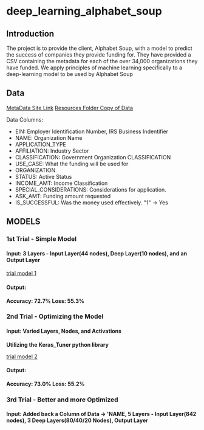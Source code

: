 # deep_learning_alphabet_soup

## Introduction

The project is to provide the client, Alphabet Soup, with a model to predict the success of companies they provide funding for. They have provided a CSV containing the metadata for each of the over 34,000 organizations they have funded. 
We apply principles of machine learning specifically to a deep-learning model to be used by Alphabet Soup  

## Data

[MetaData Site Link](https://static.bc-edx.com/data/dl-1-2/m21/lms/starter/charity_data.csv) 
[Resources Folder Copy of Data](https://github.com/StarkArk/deep_learning_alphabet_soup/tree/main/Resources)

Data Columns:
- EIN: Employer Identification Number, IRS Business Indentifier
- NAME: Organization Name
- APPLICATION_TYPE
- AFFILIATION: Industry Sector
- CLASSIFICATION: Government Organization CLASSIFICATION
- USE_CASE: What the funding will be used for
- ORGANIZATION 
- STATUS: Active Status 
- INCOME_AMT: Income Classification
- SPECIAL_CONSIDERATIONS: Considerations for application.
- ASK_AMT: Funding amount requested
- IS_SUCCESSFUL: Was the money used effectively. "1" -> Yes  
  
## MODELS

### 1st Trial - Simple Model 
  
#### Input: 3 Layers - Input Layer(44 nodes), Deep Layer(10 nodes), and an Output Layer
  
[trial model 1](https://github.com/StarkArk/deep_learning_alphabet_soup/blob/main/Images/Trial1_Model.PNG)
  
#### Output: 
  
**Accuracy: 72.7%    Loss: 55.3%**
  
### 2nd Trial - Optimizing the Model  
  
#### Input: Varied Layers, Nodes, and Activations  

**Utilizing the Keras_Tuner python library**  
  
[trial model 2](https://github.com/StarkArk/deep_learning_alphabet_soup/blob/main/Images/Trial2_Model.PNG)

#### Output:   
  
**Accuracy: 73.0%    Loss: 55.2%**  
  
### 3rd Trial - Better and more Optimized  
  
#### Input: Added back a Column of Data -> 'NAME, 5 Layers - Input Layer(842 nodes), 3 Deep Layers(80/40/20 Nodes), Output Layer  
  
  

